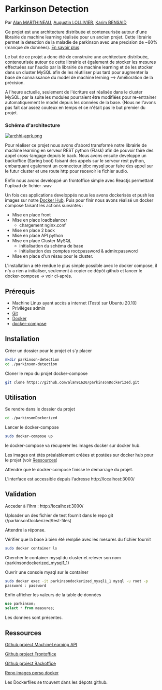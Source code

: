 # Parkinson Detection

Par [Alan MARTHINEAU](mailto:alan.marthineau@edu.ece.fr), [Augustin LOLLIVIER](mailto:augustin.lollivier@edu.ece.fr), [Karim BENSAID](mailto:karim.bensaid@edu.ece.fr)

Ce projet est une architecture distribuée et conteneurisée autour d'une librairie de machine learning réalisée pour un ancien projet. 
Cette librairie permet la detection de la maladie de parkinson avec une precision de ~60% (manque de données). 
[En savoir plus](https://medium.com/better-programming/diagnosing-parkinsons-disease-by-voice-using-linear-regression-in-python-73aad2712fba)

Le but de ce projet a donc été de construire une architecture distribuée, conteneurisée autour de cette librairie et également de stocker les mesures effectuées sur l'audio par la librairie de machine learning et de les stocker dans un cluster MySQL afin de les réutiliser plus tard pour augmenter la base de connaissance du model de machine lerning --> Amélioration de la précision.

A l'heure actuelle, seulement de l'écriture est réalisée dans le cluster MySQL, par la suite les modules pourraient être modifiées pour re-entrainer automatiquement le model depuis les données de la base. (Nous ne l'avons pas fait car assez couteux en temps et ce n'était pas le but premier du projet.

### Schéma d'architecture

[![archhi-aprk.png](https://i.postimg.cc/jqyJpjq7/archhi-aprk.png)](https://postimg.cc/QVxt5hT8)

Pour réaliser ce projet nous avons d'abord transformé notre librairie de machine learning en serveur REST python (Flask) afin de pouvoir faire des appel cross-langage depuis le back.
Nous avons ensuite developpé un backoffice (Spring boot) faisant des appels sur le serveur rest python, embarquant egalement un connecteur jdbc mysql pour faire des appel sur le futur cluster et une route http pour recevoir le fichier audio.

Enfin nous avons developpé un frontoffice simple avec Reactjs permettant l'upload de fichier .wav

Un fois ces applications developpés nous les avons dockerisés et push les images sur notre [Docker Hub](https://hub.docker.com/repository/docker/tigroucharly/parkinson).
Puis pour finir nous avons réalisé un docker compose faisant les actions suivantes :
- Mise en place front
- Mise en place loadbalancer
  - chargement nginx.conf
- Mise en place 2 back
- Mise en place API python
- Mise en place Cluster MySQL
  - initialisation du schéma de base
  - initialisation des comptes root:password & admin:password
- Mise en place d'un résau pour le cluster.

L'installation a été rendue le plus simple possible avec le docker compose, il n'y a rien a initialiser, seulement à copier ce dépôt github et lancer le docker-compose -> voir ci-après.

## Prérequis

- Machine Linux ayant accès a internet (Testé sur Ubuntu 20.10)
- Privilèges admin
- [Git](https://git-scm.com/book/fr/v2/Démarrage-rapide-Installation-de-Git)
- [Docker](https://docs.docker.com/get-docker/)
- [docker-compose](https://docs.docker.com/compose/install/)

## Installation

Créer un dossier pour le projet et s'y placer

```bash
mkdir parkinson-detection
cd ./parkinson-detection
```
Cloner le repo du projet docker-compose

```bash
git clone https://github.com/alan91620/parkinsonDockerized.git
```

## Utilisation

Se rendre dans le dossier du projet
```bash
cd ./parkinsonDockerized
```
Lancer le docker-compose
```bash
sudo docker-compose up
```
le docker-compose va récuperer les images docker sur docker hub.

Les images ont étés préalablement créées et postées sur docker hub pour le projet (voir [Ressources](https://github.com/alan91620/parkinsonDockerized/blob/master/README.md#ressources))

Attendre que le docker-compose finisse le démarrage du projet.

L'interface est accessible depuis l'adresse http://localhost:3000/

## Validation

Acceder à l'ihm : http://localhost:3000/

Uploader un des fichier de test fournit dans le repo git (/parkinsonDockerized/test-files)

Attendre la réponse.

Vérifier que la base à bien été remplie avec les mesures du fichier fournit
```bash
sudo docker container ls
```
Chercher le container mysql du cluster et relever son nom (parkinsondockerized_mysql1_1)

Ouvrir une console mysql sur le container
```bash
sudo docker exec -it parkinsondockerized_mysql1_1 mysql -u root -p
password : password
```
Enfin afficher les valeurs de la table de données
```sql
use parkinson;
select * from measures;
```
Les données sont présentes.

## Ressources

[Github project MachineLearning API](https://github.com/alan91620/parkison-api)

[Github project Frontoffice](https://github.com/alan91620/frontparkinson)

[Github project Backoffice](https://github.com/alan91620/backparkinson)

[Repo images perso docker](https://hub.docker.com/repository/docker/tigroucharly/parkinson)

Les Dockerfiles se trouvent dans les dépots github.

